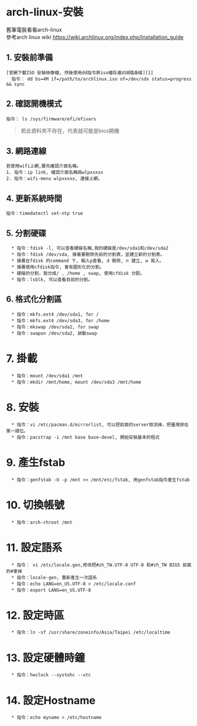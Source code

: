 # arch-linux-安裝  
舊筆電裝看看arch-linux  
參考arch linux wiki
<https://wiki.archlinux.org/index.php/Installation_guide>  
  

## 1. 安裝前準備  
    [官網下載ISO 安裝映像檔, 然後使用dd指令將iso檔存進USB隨身碟][1]  
      指令： dd bs=4M if=/path/to/archlinux.iso of=/dev/sdx status=progress && sync  

[1]:https://wiki.archlinux.org/index.php/USB_flash_installation_media

## 2. 確認開機模式  
    指令： ls /sys/firmware/efi/efivars  
>若此資料夾不存在，代表就可能是bios開機  
  
## 3. 網路連線  
    若使用wifi上網,要先確認介面名稱。  
    1. 指令：ip link, 確認介面名稱爲wlpxxxxx  
    2. 指令：wifi-menu wlpxxxxx, 連接上網。  
  
## 4. 更新系統時間  
    指令：timedatectl set-ntp true  
  
## 5. 分割硬碟  
      * 指令：fdisk -l, 可以查看硬碟名稱,我的硬碟是/dev/sda1和/dev/sda2
      * 指令：fdisk /dev/sda, 接着要刪除先前的分割表，並建立新的分割表。
      * 接著在fdisk 的command 下, 輸入p查看, d 刪除, n 建立, w 寫入。  
      * 接著使用cfdisk指令, 會有圖形化的分割。
      * 硬碟的分割，我分成/ , /home , swap, 使用cfdisk 分配。
      * 指令：lsblk, 可以查看目前的分割。  
  
## 6. 格式化分割區  
      * 指令：mkfs.ext4 /dev/sda1, for /
      * 指令：mkfs.ext4 /dev/sda3, for /home
      * 指令：mkswap /dev/sda2, for swap
      * 指令：swapon /dev/sda2, 啟動swap  
     
# 7. 掛載
      * 指令：mount /dev/sda1 /mnt
      * 指令：mkdir /mnt/home, mount /dev/sda3 /mnt/home  

# 8. 安裝
      * 指令：vi /etc/pacman.d/mirrorlist, 可以把前面的server取消掉，把臺灣排在第一順位。
      * 指令：pacstrap -i /mnt base base-devel, 開始安裝基本的程式  
  
# 9. 產生fstab  
      * 指令：genfstab -U -p /mnt >> /mnt/etc/fstab, 用genfstab指令產生fstab  
  
# 10. 切換帳號  
      * 指令：arch-chroot /mnt  
  
# 11. 設定語系  
      * 指令： vi /etc/locale.gen,修改把#zh_TW.UTF-8 UTF-8 和#zh_TW BIG5 前面的#拿掉
      * 指令：locale-gen, 重新產生一次語系
      * 指令：echo LANG=en_US.UTF-8 > /etc/locale.conf
      * 指令：export LANG=en_US.UTF-8  
  
# 12. 設定時區  
      * 指令：ln -sf /usr/share/zoneinfo/Asia/Taipei /etc/localtime  
  
# 13. 設定硬體時鐘  
      * 指令：hwclock --systohc --utc  
  
# 14. 設定Hostname  
      * 指令：echo myname > /etc/hostname
      




